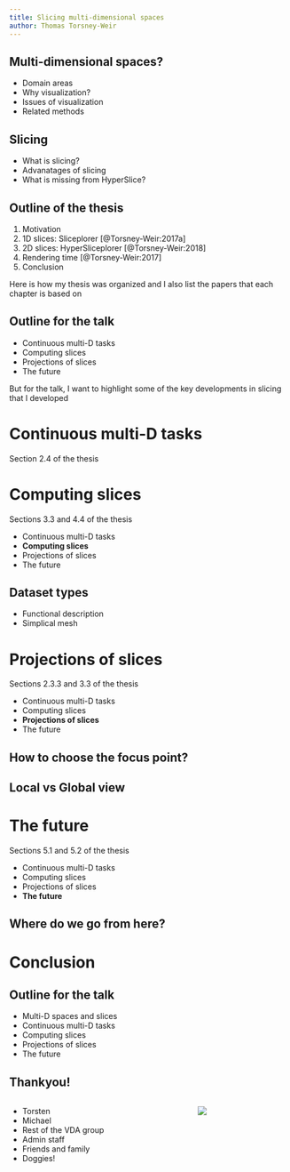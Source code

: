 ```yaml
---
title: Slicing multi-dimensional spaces
author: Thomas Torsney-Weir
---
```


## Multi-dimensional spaces?

* Domain areas
* Why visualization?
* Issues of visualization
* Related methods

## Slicing

* What is slicing?
* Advanatages of slicing
* What is missing from HyperSlice?

## Outline of the thesis

1. Motivation
2. 1D slices: Sliceplorer [@Torsney-Weir:2017a]
3. 2D slices: HyperSliceplorer [@Torsney-Weir:2018]
4. Rendering time [@Torsney-Weir:2017]
5. Conclusion

<aside class="notes">

Here is how my thesis was organized and I also list the papers that each 
chapter is based on

</aside>

## Outline for the talk

* Continuous multi-D tasks
* Computing slices
* Projections of slices
* The future

<aside class="notes">

But for the talk, I want to highlight some of the key developments in slicing
that I developed

</aside>

# Continuous multi-D tasks

Section 2.4 of the thesis

# Computing slices

Sections 3.3 and 4.4 of the thesis

* Continuous multi-D tasks
* **Computing slices**
* Projections of slices
* The future

## Dataset types

* Functional description
* Simplical mesh

# Projections of slices

Sections 2.3.3 and 3.3 of the thesis

* Continuous multi-D tasks
* Computing slices
* **Projections of slices**
* The future

## How to choose the focus point?

## Local vs Global view


# The future

Sections 5.1 and 5.2 of the thesis


* Continuous multi-D tasks
* Computing slices
* Projections of slices
* **The future**

## Where do we go from here?

# Conclusion

## Outline for the talk

* Multi-D spaces and slices
* Continuous multi-D tasks
* Computing slices
* Projections of slices
* The future

## Thankyou!

<div class="columns">
  <div class="column">
<ul>
  <li>Torsten</li>
  <li>Michael</li>
  <li>Rest of the VDA group</li>
  <li>Admin staff</li>
  <li>Friends and family</li>
  <li>Doggies!</li>
</ul>
  </div>
  <div class="column">
<figure>
  <img src="/images/doggies.jpg" />
</figure>
  </div>
</div>



